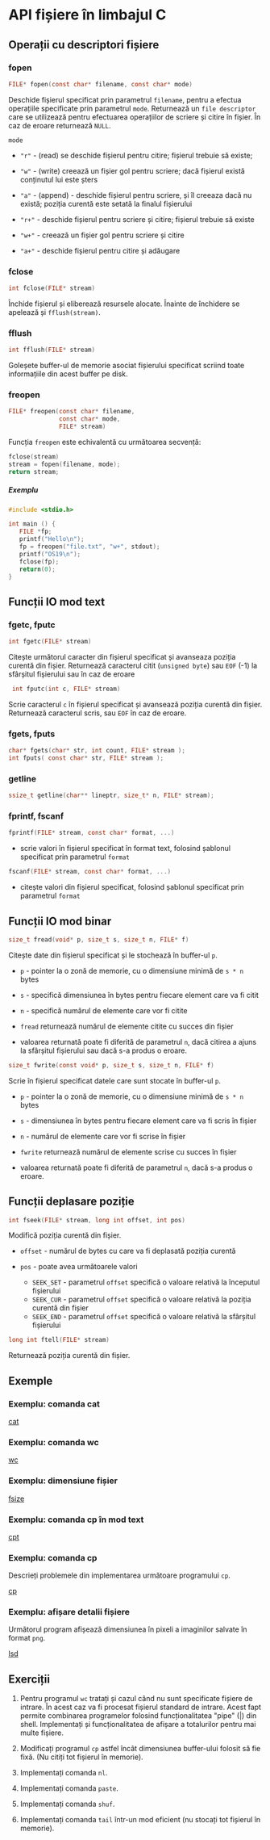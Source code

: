 # API fișiere în limbajul C

## Operații cu descriptori fișiere

### fopen
```c
FILE* fopen(const char* filename, const char* mode)
```
Deschide fișierul specificat prin parametrul `filename`, pentru a efectua operațiile specificate prin parametrul `mode`. Returnează un `file descriptor` care se utilizează pentru efectuarea operațiilor de scriere și citire în fișier. În caz de eroare returnează `NULL`.


`mode`
- `"r"` - (read) se deschide fișierul pentru citire; fișierul trebuie să existe;

- `"w"` - (write) creează un fișier gol pentru scriere; dacă fișierul există conținutul lui este șters

- `"a"` - (append) - deschide fișierul pentru scriere, și îl creeaza dacă nu există; poziția curentă este setată la finalul fișierului

- `"r+"` - deschide fișierul pentru scriere și citire; fișierul trebuie să existe

- `"w+"` - creează un fișier gol pentru scriere și citire

- `"a+"` - deschide fișierul pentru citire și adăugare

### fclose
```c
int fclose(FILE* stream)
```
Închide fișierul și eliberează resursele alocate. Înainte de închidere se apelează și `fflush(stream)`.

### fflush
```c
int fflush(FILE* stream)
```
Goleșete buffer-ul de memorie asociat fișierului specificat scriind toate informațiile din acest buffer pe disk.

### freopen
```c
FILE* freopen(const char* filename,
              const char* mode,
              FILE* stream)
```

Funcția `freopen` este echivalentă cu următoarea secvență:
```c
fclose(stream)
stream = fopen(filename, mode);
return stream;
```

##### Exemplu

```c
#include <stdio.h>

int main () {
   FILE *fp;
   printf("Hello\n");
   fp = freopen("file.txt", "w+", stdout);
   printf("OS19\n");
   fclose(fp);
   return(0);
}
```


## Funcții IO mod text

### fgetc, fputc
```c
int fgetc(FILE* stream)
```
Citește următorul caracter din fișierul specificat și avanseaza poziția curentă din fișier. Returnează caracterul citit (`unsigned byte`) sau `EOF` (-1) la sfârșitul fișierului sau în caz de eroare

```c
 int fputc(int c, FILE* stream)
```
Scrie caracterul `c` în fișierul specificat și avansează poziția curentă din fișier. Returnează caracterul scris, sau `EOF` în caz de eroare.

### fgets, fputs
```c
char* fgets(char* str, int count, FILE* stream );
int fputs( const char* str, FILE* stream );
```

### getline
```c
ssize_t getline(char** lineptr, size_t* n, FILE* stream);
```

### fprintf, fscanf
```c
fprintf(FILE* stream, const char* format, ...)
```
- scrie valori în fișierul specificat în format text, folosind șablonul specificat prin parametrul `format`

```c
fscanf(FILE* stream, const char* format, ...)
```
- citește valori din fișierul specificat, folosind șablonul specificat prin parametrul `format`


## Funcții IO mod binar
```c
size_t fread(void* p, size_t s, size_t n, FILE* f)
```
Citește date din fișierul specificat și le stochează în buffer-ul `p`.

- `p` - pointer la o zonă de memorie, cu o dimensiune minimă de `s * n` bytes
- `s` - specifică dimensiunea în bytes pentru fiecare element care va fi citit
- `n` - specifică numărul de elemente care vor fi citite

- `fread` returnează numărul de elemente citite cu succes din fișier
- valoarea returnată poate fi diferită de parametrul `n`, dacă citirea a ajuns la sfârșitul fișierului sau dacă s-a produs o eroare.

```c
size_t fwrite(const void* p, size_t s, size_t n, FILE* f)
```
Scrie în fișierul specificat datele care sunt stocate în buffer-ul `p`.

- `p` - pointer la o zonă de memorie, cu o dimensiune minimă de `s * n` bytes
- `s` - dimensiunea în bytes pentru fiecare element care va fi scris în fișier
- `n` - numărul de elemente care vor fi scrise în fișier

- `fwrite` returnează numărul de elemente scrise cu succes în fișier
- valoarea returnată poate fi diferită de parametrul `n`, dacă s-a produs o eroare.


## Funcții deplasare poziție

```c
int fseek(FILE* stream, long int offset, int pos)
```
Modifică poziția curentă din fișier.

 - `offset` - numărul de bytes cu care va fi deplasată poziția curentă

 - `pos` - poate avea următoarele valori
     - `SEEK_SET` - parametrul `offset` specifică o valoare relativă la începutul fișierului
     - `SEEK_CUR` - parametrul `offset` specifică o valoare relativă la poziția curentă din fișier
     - `SEEK_END` - parametrul `offset` specifică o valoare relativă la sfârșitul fișierului

```c
long int ftell(FILE* stream)
```
Returnează poziția curentă din fișier.


## Exemple

### Exemplu: comanda cat
[cat](text/cat.c ':include')

### Exemplu: comanda wc
[wc](text/wc.c ':include')

### Exemplu: dimensiune fișier
[fsize](fsapi/fsize.c ':include')

### Exemplu: comanda cp în mod text
[cpt](fsapi/cpt.c ':include')

### Exemplu: comanda cp
Descrieți problemele din implementarea următoare programului `cp`.

[cp](fsapi/cp.c ':include')

### Exemplu: afișare detalii fișiere
Următorul program afișează dimensiunea în pixeli a imaginilor salvate în format `png`.

[lsd](lsd/lsd.c ':include')


## Exerciții
1. Pentru programul `wc` tratați și cazul când nu sunt specificate fișiere de intrare. În acest caz va fi procesat fișierul standard de intrare. Acest fapt permite combinarea programelor folosind funcționalitatea "pipe" (|) din shell. Implementați și funcționalitatea de afișare a totalurilor pentru mai multe fișiere.

2. Modificați programul `cp` astfel încât dimensiunea buffer-ului folosit să fie fixă. (Nu citiți tot fișierul în memorie).

3. Implementați comanda `nl`.

4. Implementați comanda `paste`.

5. Implementați comanda `shuf`.

6. Implementați comanda `tail` într-un mod eficient (nu stocați tot fișierul în memorie).